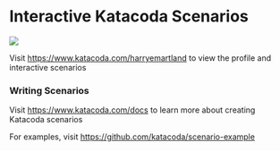 # Interactive Katacoda Scenarios

[![](http://shields.katacoda.com/katacoda/harryemartland/count.svg)](https://www.katacoda.com/harryemartland "Get your profile on Katacoda.com")

Visit https://www.katacoda.com/harryemartland to view the profile and interactive scenarios

### Writing Scenarios
Visit https://www.katacoda.com/docs to learn more about creating Katacoda scenarios

For examples, visit https://github.com/katacoda/scenario-example

